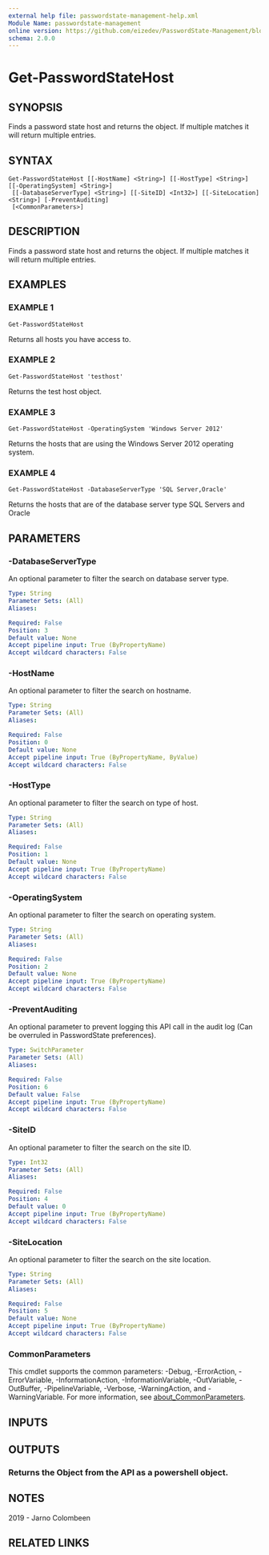 ```yaml
---
external help file: passwordstate-management-help.xml
Module Name: passwordstate-management
online version: https://github.com/eizedev/PasswordState-Management/blob/master/docs/Get-PasswordStateHost.md
schema: 2.0.0
---
```


# Get-PasswordStateHost

## SYNOPSIS
Finds a password state host and returns the object.
If multiple matches it will return multiple entries.

## SYNTAX

```
Get-PasswordStateHost [[-HostName] <String>] [[-HostType] <String>] [[-OperatingSystem] <String>]
 [[-DatabaseServerType] <String>] [[-SiteID] <Int32>] [[-SiteLocation] <String>] [-PreventAuditing]
 [<CommonParameters>]
```

## DESCRIPTION
Finds a password state host and returns the object.
If multiple matches it will return multiple entries.

## EXAMPLES

### EXAMPLE 1
```
Get-PasswordStateHost
```

Returns all hosts you have access to.

### EXAMPLE 2
```
Get-PasswordStateHost 'testhost'
```

Returns the test host object.

### EXAMPLE 3
```
Get-PasswordStateHost -OperatingSystem 'Windows Server 2012'
```

Returns the hosts that are using the Windows Server 2012 operating system.

### EXAMPLE 4
```
Get-PasswordStateHost -DatabaseServerType 'SQL Server,Oracle'
```

Returns the hosts that are of the database server type SQL Servers and Oracle

## PARAMETERS

### -DatabaseServerType
An optional parameter to filter the search on database server type.

```yaml
Type: String
Parameter Sets: (All)
Aliases:

Required: False
Position: 3
Default value: None
Accept pipeline input: True (ByPropertyName)
Accept wildcard characters: False
```

### -HostName
An optional parameter to filter the search on hostname.

```yaml
Type: String
Parameter Sets: (All)
Aliases:

Required: False
Position: 0
Default value: None
Accept pipeline input: True (ByPropertyName, ByValue)
Accept wildcard characters: False
```

### -HostType
An optional parameter to filter the search on type of host.

```yaml
Type: String
Parameter Sets: (All)
Aliases:

Required: False
Position: 1
Default value: None
Accept pipeline input: True (ByPropertyName)
Accept wildcard characters: False
```

### -OperatingSystem
An optional parameter to filter the search on operating system.

```yaml
Type: String
Parameter Sets: (All)
Aliases:

Required: False
Position: 2
Default value: None
Accept pipeline input: True (ByPropertyName)
Accept wildcard characters: False
```

### -PreventAuditing
An optional parameter to prevent logging this API call in the audit log (Can be overruled in PasswordState preferences).

```yaml
Type: SwitchParameter
Parameter Sets: (All)
Aliases:

Required: False
Position: 6
Default value: False
Accept pipeline input: True (ByPropertyName)
Accept wildcard characters: False
```

### -SiteID
An optional parameter to filter the search on the site ID.

```yaml
Type: Int32
Parameter Sets: (All)
Aliases:

Required: False
Position: 4
Default value: 0
Accept pipeline input: True (ByPropertyName)
Accept wildcard characters: False
```

### -SiteLocation
An optional parameter to filter the search on the site location.

```yaml
Type: String
Parameter Sets: (All)
Aliases:

Required: False
Position: 5
Default value: None
Accept pipeline input: True (ByPropertyName)
Accept wildcard characters: False
```

### CommonParameters
This cmdlet supports the common parameters: -Debug, -ErrorAction, -ErrorVariable, -InformationAction, -InformationVariable, -OutVariable, -OutBuffer, -PipelineVariable, -Verbose, -WarningAction, and -WarningVariable. For more information, see [about_CommonParameters](http://go.microsoft.com/fwlink/?LinkID=113216).

## INPUTS

## OUTPUTS

### Returns the Object from the API as a powershell object.
## NOTES
2019 - Jarno Colombeen

## RELATED LINKS
